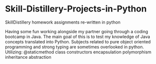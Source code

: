 # Skill-Distillery-Projects-in-Python
SkillDistillery homework assignments re-written in python

Having some fun working alongside my partner going through a coding bootcamp in Java.
The main goal of this is to test my knowledge of Java concepts translated into Python.
Subjects related to pure object oriented programming and strong typing are sometimes overlooked in python. 
Utilizing:
@staticmethod
class constructors
encapsulation
polymorphism
inheritance
abstraction
